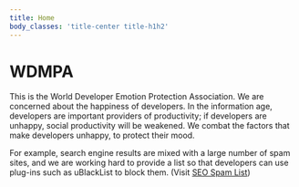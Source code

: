 ```yaml
---
title: Home
body_classes: 'title-center title-h1h2'
---
```


# WDMPA

This is the World Developer Emotion Protection Association. We are concerned about the happiness of developers. In the information age, developers are important providers of productivity; if developers are unhappy, social productivity will be weakened. We combat the factors that make developers unhappy, to protect their mood.

For example, search engine results are mixed with a large number of spam sites, and we are working hard to provide a list so that developers can use plug-ins such as uBlackList to block them. (Visit [SEO Spam List](https://github.com/wdmpa/seo-spam-list))
